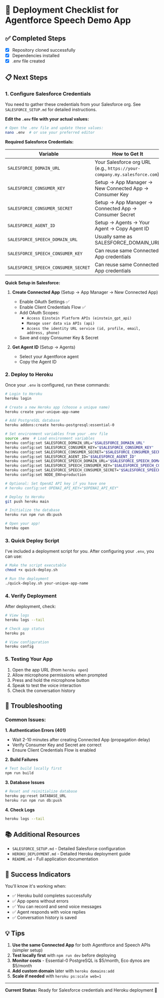 # 🚀 Deployment Checklist for Agentforce Speech Demo App

## ✅ Completed Steps
- [x] Repository cloned successfully
- [x] Dependencies installed
- [x] .env file created

## 📋 Next Steps

### 1. Configure Salesforce Credentials

You need to gather these credentials from your Salesforce org. See `SALESFORCE_SETUP.md` for detailed instructions.

**Edit the `.env` file with your actual values:**

```bash
# Open the .env file and update these values:
nano .env  # or use your preferred editor
```

**Required Salesforce Credentials:**

| Variable | How to Get It |
|----------|---------------|
| `SALESFORCE_DOMAIN_URL` | Your Salesforce org URL (e.g., `https://your-company.my.salesforce.com`) |
| `SALESFORCE_CONSUMER_KEY` | Setup → App Manager → New Connected App → Consumer Key |
| `SALESFORCE_CONSUMER_SECRET` | Setup → App Manager → Connected App → Consumer Secret |
| `SALESFORCE_AGENT_ID` | Setup → Agents → Your Agent → Copy Agent ID |
| `SALESFORCE_SPEECH_DOMAIN_URL` | Usually same as SALESFORCE_DOMAIN_URL |
| `SALESFORCE_SPEECH_CONSUMER_KEY` | Can reuse same Connected App credentials |
| `SALESFORCE_SPEECH_CONSUMER_SECRET` | Can reuse same Connected App credentials |

**Quick Setup in Salesforce:**

1. **Create Connected App** (Setup → App Manager → New Connected App)
   - Enable OAuth Settings ✅
   - Enable Client Credentials Flow ✅
   - Add OAuth Scopes:
     - `Access Einstein Platform APIs (einstein_gpt_api)`
     - `Manage user data via APIs (api)`
     - `Access the identity URL service (id, profile, email, address, phone)`
   - Save and copy Consumer Key & Secret

2. **Get Agent ID** (Setup → Agents)
   - Select your Agentforce agent
   - Copy the Agent ID

### 2. Deploy to Heroku

Once your `.env` is configured, run these commands:

```bash
# Login to Heroku
heroku login

# Create a new Heroku app (choose a unique name)
heroku create your-unique-app-name

# Add PostgreSQL database
heroku addons:create heroku-postgresql:essential-0

# Set environment variables from your .env file
source .env  # Load environment variables
heroku config:set SALESFORCE_DOMAIN_URL="$SALESFORCE_DOMAIN_URL"
heroku config:set SALESFORCE_CONSUMER_KEY="$SALESFORCE_CONSUMER_KEY"
heroku config:set SALESFORCE_CONSUMER_SECRET="$SALESFORCE_CONSUMER_SECRET"
heroku config:set SALESFORCE_AGENT_ID="$SALESFORCE_AGENT_ID"
heroku config:set SALESFORCE_SPEECH_DOMAIN_URL="$SALESFORCE_SPEECH_DOMAIN_URL"
heroku config:set SALESFORCE_SPEECH_CONSUMER_KEY="$SALESFORCE_SPEECH_CONSUMER_KEY"
heroku config:set SALESFORCE_SPEECH_CONSUMER_SECRET="$SALESFORCE_SPEECH_CONSUMER_SECRET"
heroku config:set NODE_ENV=production

# Optional: Set OpenAI API key if you have one
# heroku config:set OPENAI_API_KEY="$OPENAI_API_KEY"

# Deploy to Heroku
git push heroku main

# Initialize the database
heroku run npm run db:push

# Open your app!
heroku open
```

### 3. Quick Deploy Script

I've included a deployment script for you. After configuring your `.env`, you can use:

```bash
# Make the script executable
chmod +x quick-deploy.sh

# Run the deployment
./quick-deploy.sh your-unique-app-name
```

### 4. Verify Deployment

After deployment, check:

```bash
# View logs
heroku logs --tail

# Check app status
heroku ps

# View configuration
heroku config
```

### 5. Testing Your App

1. Open the app URL (from `heroku open`)
2. Allow microphone permissions when prompted
3. Press and hold the microphone button
4. Speak to test the voice interaction
5. Check the conversation history

## 🔧 Troubleshooting

### Common Issues:

**1. Authentication Errors (401)**
- Wait 2-10 minutes after creating Connected App (propagation delay)
- Verify Consumer Key and Secret are correct
- Ensure Client Credentials Flow is enabled

**2. Build Failures**
```bash
# Test build locally first
npm run build
```

**3. Database Issues**
```bash
# Reset and reinitialize database
heroku pg:reset DATABASE_URL
heroku run npm run db:push
```

**4. Check Logs**
```bash
heroku logs --tail
```

## 📚 Additional Resources

- `SALESFORCE_SETUP.md` - Detailed Salesforce configuration
- `HEROKU_DEPLOYMENT.md` - Detailed Heroku deployment guide
- `README.md` - Full application documentation

## 🎯 Success Indicators

You'll know it's working when:
- ✅ Heroku build completes successfully
- ✅ App opens without errors
- ✅ You can record and send voice messages
- ✅ Agent responds with voice replies
- ✅ Conversation history is saved

## 💡 Tips

1. **Use the same Connected App** for both Agentforce and Speech APIs (simpler setup)
2. **Test locally first** with `npm run dev` before deploying
3. **Monitor costs** - Essential-0 PostgreSQL is $5/month, Eco dynos are $5/month
4. **Add custom domain** later with `heroku domains:add`
5. **Scale if needed** with `heroku ps:scale web=1`

---

**Current Status:** Ready for Salesforce credentials and Heroku deployment 🎉

